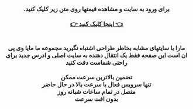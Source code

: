 <div id="maya" dir="rtl"> <center> <h3 > <b> 
<br> 
برای ورود به سایت و مشاهده قیمتها روی متن زیر کلیک کنید.
<br> 

<br> 
<a  target="_blank" href="https://mayawebvip.site">  👈  اینجا کلیک کنید  👉
 </a>
 <br> 

 <br> 
 <br> 
 مارا با سایتهای مشابه بخاطر طراحی اشتباه نگیرید مجموعه ما مایا وی پی ان است این صفحه فقط یک انتقال دهنده به سایت اصلی و ادرس جدید برای راحتی شماست دقت کنید 
<br> 
  <br>
تضمین بالاترین سرعت ممکن

<br> 
تنها سرویس فعال با سرعت بالا در حال حاضر
<br> 
  متصل در تمام ساعات شبانه روز
<br> 
بدون افت سرعت
<br> 
